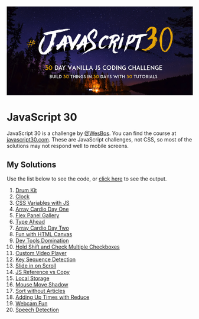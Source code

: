![alt text](./res/js30-banner.png 'JavaScript 30 challenge. 30 Day Vanilla JS Coding Challenge. Build 30 things in 30 days with 30 tutorials.')

# JavaScript 30

JavaScript 30 is a challenge by [@WesBos](https://twitter.com/wesbos). You can find the course at [javascript30.com](https://javascript30.com/).
These are JavaScript challenges, not CSS, so most of the solutions may not respond well to mobile screens.

## My Solutions

Use the list below to see the code, or [click here](https://witaylor.github.io/JavaScript30) to see the output.

1. [Drum Kit](./day-one)
1. [Clock](./day-two)
1. [CSS Variables with JS](./day-three)
1. [Array Cardio Day One](./day-four)
1. [Flex Panel Gallery](./day-five)
1. [Type Ahead](./day-six)
1. [Array Cardio Day Two](./day-seven)
1. [Fun with HTML Canvas](./day-eight)
1. [Dev Tools Domination](./day-nine)
1. [Hold Shift and Check Multiple Checkboxes](./day-ten)
1. [Custom Video Player](./day-eleven)
1. [Key Sequence Detection](./day-twelve)
1. [Slide in on Scroll](./day-thirteen)
1. [JS Reference vs Copy](./day-fourteen)
1. [Local Storage](./day-fifteen)
1. [Mouse Move Shadow](./day-sixteen)
1. [Sort without Articles](./day-seventeen)
1. [Adding Up Times with Reduce](./day-eighteen)
1. [Webcam Fun](./day-nineteen)
1. [Speech Detection](./day-twenty)
